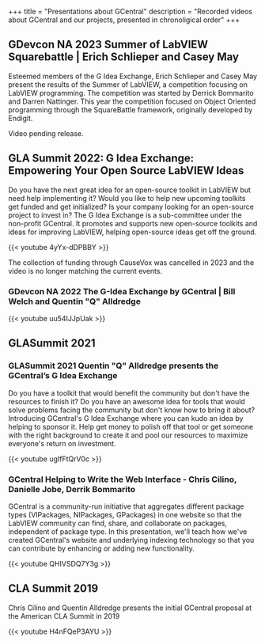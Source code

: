 +++
title = "Presentations about GCentral"
description = "Recorded videos about GCentral and our projects, presented in chronoligical order"
+++

## GDevcon NA 2023 Summer of LabVIEW Squarebattle | Erich Schlieper and Casey May

Esteemed members of the G Idea Exchange, Erich Schlieper and Casey May present the results of the Summer of LabVIEW, a competition focusing on LabVIEW programming. The competition was started by Derrick Bommarito and Darren Nattinger. This year the competition focused on Object Oriented programming through the SquareBattle framework, originally developed by Endigit.

Video pending release.

## GLA Summit 2022: G Idea Exchange: Empowering Your Open Source LabVIEW Ideas

Do you have the next great idea for an open-source toolkit in LabVIEW but need help implementing it? Would you like to help new upcoming toolkits get funded and get initialized? Is your company looking for an open-source project to invest in? The G Idea Exchange is a sub-committee under the non-profit GCentral. It promotes and supports new open-source toolkits and ideas for improving LabVIEW, helping open-source ideas get off the ground.

{{< youtube 4yYx-dDPBBY >}}

The collection of funding through CauseVox was cancelled in 2023 and the video is no longer matching the current events.

### GDevcon NA 2022 The G-Idea Exchange by GCentral | Bill Welch and Quentin "Q" Alldredge

{{< youtube uu54IJJpUak >}}

## GLASummit 2021

### GLASummit 2021 Quentin "Q" Alldredge presents the GCentral’s G Idea Exchange

Do you have a toolkit that would benefit the community but don't have the resources to finish it? Do you have an awesome idea for tools that would solve problems facing the community but don't know how to bring it about? Introducing GCentral's G Idea Exchange where you can kudo an idea by helping to sponsor it. Help get money to polish off that tool or get someone with the right background to create it and pool our resources to maximize everyone's return on investment.

{{< youtube ugIfFtQrV0c >}}

### GCentral Helping to Write the Web Interface - Chris Cilino, Danielle Jobe, Derrik Bommarito

GCentral is a community-run initiative that aggregates different package types (VIPackages, NIPackages, GPackages) in one website so that the LabVIEW community can find, share, and collaborate on packages, independent of package type. In this presentation, we'll teach how we've created GCentral's website and underlying indexing technology so that you can contribute by enhancing or adding new functionality.

{{< youtube QHIVSDQ7Y3g >}}

## CLA Summit 2019

Chris Cilino and Quentin Alldredge presents the initial GCentral proposal at the American CLA Summit in 2019

{{< youtube H4nFQeP3AYU >}}
